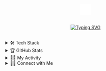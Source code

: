 <div align="center">
   <a href="https://vanaj-vanguardia.web.app/" target="blank"><img align="center" width="35" src="https://github.com/vn-aj-vngrd/vn-aj-vngrd/blob/main/assets/Van.svg" /></a>

## 
  
[![Typing SVG](https://readme-typing-svg.herokuapp.com?font=consolas&color=FFFFFF&center=true&vCenter=true&lines=Welcome%F0%9F%91%8B;I'm+an+IT+student+%F0%9F%A7%91%E2%80%8D%F0%9F%8E%93;and+aspiring+developer+%F0%9F%A7%91%E2%80%8D%F0%9F%92%BB;You+can+call+me+AJ+%F0%9F%A5%B0)](https://git.io/typing-svg)
</div>

## 

<details>
  <summary>🛠️ Tech Stack</summary>
<div>
  
<samp>
<div align="center">
      
### 🧰 Progamming Languages

<p>
  <a href="https://www.typescriptlang.org/" title="Typescript"><img src="https://github.com/get-icon/geticon/raw/master/icons/typescript-icon.svg" alt="Typescript" width="21px" height="21px"></a>
  <a href="https://developer.mozilla.org/en-US/docs/Web/JavaScript" title="JavaScript"><img src="https://github.com/get-icon/geticon/raw/master/icons/javascript.svg" alt="JavaScript" width="21px" height="21px"></a>
  <a href="https://www.python.org/" title="Python"><img src="https://github.com/get-icon/geticon/raw/master/icons/python.svg" alt="Python" width="21px" height="21px"></a>
  <a href="https://en.wikipedia.org/wiki/C_(programming_language)" title="C"><img src="https://github.com/get-icon/geticon/raw/master/icons/c.svg" alt="C" width="21px" height="21px"></a>
    <a href="https://en.wikipedia.org/wiki/C_Sharp_(programming_language)" title="C-Sharp"><img src="https://github.com/get-icon/geticon/raw/master/icons/c-sharp.svg" alt="C#" width="21px" height="21px"></a>
  <a href="https://www.java.com/" title="Java"><img src="https://github.com/get-icon/geticon/raw/master/icons/java.svg" alt="Java" width="21px" height="21px"></a>
  <a href="https://php.net/" title="PHP"><img src="https://github.com/get-icon/geticon/raw/master/icons/php.svg" alt="PHP" width="21px" height="21px"></a>
</p>
  
### 💻 Frameworks and Libraries  
 
<p>
    <a href="https://laravel.com/" title="Laravel"><img src="https://github.com/get-icon/geticon/raw/master/icons/laravel.svg" alt="Laravel" width="21px" height="21px">   </a>
  <a href="https://vuejs.org/" title="Vue.js"><img src="https://github.com/get-icon/geticon/raw/master/icons/vue.svg" alt="Vue.js" width="21px" height="21px"></a>
  <a href="https://reactjs.org/" title="React"><img src="https://github.com/get-icon/geticon/raw/master/icons/react.svg" alt="React" width="21px" height="21px"></a>
  <a href="https://getbootstrap.com/" title="Bootstrap"><img src="https://github.com/get-icon/geticon/raw/master/icons/bootstrap.svg" alt="Bootstrap" width="21px" height="21px"></a>
  <a href="https://tailwindcss.com/" title="Tailwind CSS"><img src="https://github.com/get-icon/geticon/raw/master/icons/tailwindcss-icon.svg" alt="Tailwind CSS" width="21px" height="21px"></a>
  <a href="https://pandas.pydata.org/" title="Pandas"><img src="https://github.com/get-icon/geticon/raw/master/icons/pandas-icon.svg" alt="pandas" width="21px" height="21px"></a>
    <a href="https://nextjs.org/" title="Next.js"><img src="https://raw.githubusercontent.com/creativetimofficial/public-assets/master/logos/nextjs.jpg" alt="Next.js" width="21px" height="21px"></a>
  <a href="https://redux.js.org/" title="Redux"><img src="https://github.com/get-icon/geticon/raw/master/icons/redux.svg" alt="redux" width="21px" height="21px"></a>
   <a href="https://redux.js.org/" title="Xamarin"><img src="https://github.com/get-icon/geticon/raw/master/icons/xamarin.svg" alt="xamarin" width="21px" height="21px"></a>
</p>

### 🗄️ Databases and Cloud Hosting

<p>
  <a href="https://dev.mysql.com/" title="MySQL"><img src="https://github.com/get-icon/geticon/raw/master/icons/mysql.svg" alt="MySQL" width="21px" height="21px"></a>
  <a href="https://www.firebase.com/" title="Firebase"><img src="https://github.com/get-icon/geticon/raw/master/icons/firebase.svg" alt="Firebase" width="21px" height="21px"></a>
  <a href="https://www.mongodb.org/" title="MongoDB"><img src="https://github.com/get-icon/geticon/raw/master/icons/mongodb-icon.svg" alt="MongoDB" width="21px" height="21px"></a>
     <a href="https://www.prisma.io/" title="Prisma"><img src="https://cdn.icon-icons.com/icons2/2107/PNG/512/file_type_prisma_icon_130234.png" alt="Prisma" width="21px" height="21px"></a>
</p>
  
### ⛏️ Other Platform and Tools

<p>
  <a href="https://www.npmjs.com/" title="npm"><img src="https://github.com/get-icon/geticon/raw/master/icons/npm.svg" alt="npm" width="21px" height="21px"></a>
  <a href="https://yarnpkg.com/" title="Yarn"><img src="https://github.com/get-icon/geticon/raw/master/icons/yarn.svg" alt="Yarn" width="21px" height="21px"></a>
  <a href="https://eslint.org/" title="ESLint"><img src="https://github.com/get-icon/geticon/raw/master/icons/eslint.svg" alt="ESLint" width="21px" height="21px"></a>
  <a href="https://prettier.io/" title="Prettier"><img src="https://github.com/get-icon/geticon/raw/master/icons/prettier.svg" alt="Prettier" width="21px" height="21px"></a>
  <a href="https://code.visualstudio.com/" title="Visual Studio Code"><img src="https://github.com/get-icon/geticon/raw/master/icons/visual-studio-code.svg" alt="Visual Studio Code" width="21px" height="21px"></a>
</p>  

</div>
</samp>
</div>
</details>

<details> 
  <summary>🏆 GitHub Stats</summary>
  <div>
      <br/>
      <div align="center">

![](https://komarev.com/ghpvc/?username=vn-aj-vngrd&color=yellow)

</div>
        <p align="center">
          <a href="https://github.com/1999AZZAR/">
          <img src="https://github-readme-stats.vercel.app/api/top-langs/?username=vn-aj-vngrd&langs_count=6&theme=gruvbox&layout=compact&hide_border=true" alt="vn-aj-vngrd :: Top Langs" /></a>
        </p>
        <p align="center">
          <a href="https://github.com/vn-aj-vngrd/">
          <img width="49.5%" src="https://github-readme-stats.vercel.app/api?username=vn-aj-vngrd&show_icons=true&theme=gruvbox&hide_border=true" />
          <img width="49.5%" src="https://github-readme-streak-stats.herokuapp.com/?user=vn-aj-vngrd&theme=gruvbox&hide_border=true" />
          </a>
       </p>
  </div>    
</details>

<details>
  <summary>🧑‍💻 My Activity</summary>
  
  <br/>
  <div align="center">
    
[![spotify-github-profile](https://spotify-github-profile.vercel.app/api/view?uid=12150159221&cover_image=true&theme=novatorem&bar_color=53b14f&bar_color_cover=false)](https://spotify-github-profile.vercel.app/api/view?uid=12150159221&redirect=true)

  <div>
    <a href="https://github.com/ashutosh00710/github-readme-activity-graph"><img alt="vn-aj-vngrd's Activity Graph" src="https://activity-graph.herokuapp.com/graph/?username=vn-aj-vngrd&bg_color=000&color=fff&line=00E676&point=fff&hide_border=true" />
  </a>
  </div>
  
  <div>
    <a href="https://vanaj-vanguardia.web.app/">
      <img src="https://github.com/vn-aj-vngrd/vn-aj-vngrd/blob/main/assets/github-user-contribution.svg" alt="snake-contributions" />
    </a>
  </div>
      
  </div>

</details>

<details>
  <summary>🙋‍♂️ Connect with Me</summary>
<div>
  <samp>
    <p align="center">
      <br/>
      <a href="https://www.linkedin.com/in/van-aj-vanguardia-a0654a223/" target="blank"><img align="center"
         src="https://img.shields.io/badge/linkedin-%231DA1F2.svg?style=for-the-badge&logo=linkedin&logoColor=white"
         alt="linkedin-vanajvanguardia" height="30"/>
      </a>
      <a href="https://www.facebook.com/vn.aj.vngrd" target="blank"><img align="center"
         src="https://img.shields.io/badge/facebook-4267B2.svg?style=for-the-badge&logo=facebook&logoColor=white"
         alt="facebook-vanajvanguardia" height="30"/>
      </a>
      <a href="mailto:vanajvanguardia@gmail.com" target="blank"><img align="center"
         src="https://img.shields.io/badge/gmail-EA4335.svg?style=for-the-badge&logo=gmail&logoColor=white"
         alt="gmail-vanajvanguardia" height="30"/>
      </a>
      <a href="https://www.instagram.com/vn.aj.vngrd/?hl=en" target="blank"><img align="center"
         src="https://img.shields.io/badge/instagram-%23E4405F.svg?style=for-the-badge&logo=Instagram&logoColor=white"
         alt="instagram-vanajvanguardia" height="30"/>
      </a>
      <a href="https://twitter.com/vn_aj_vngrd" target="blank"><img align="center"
         src="https://img.shields.io/badge/twitter-1DA1F2.svg?style=for-the-badge&logo=twitter&logoColor=white"
         alt="azzar" height="30"/>
      </a>
    </p>
  </samp>
</div>
</details>

## 
